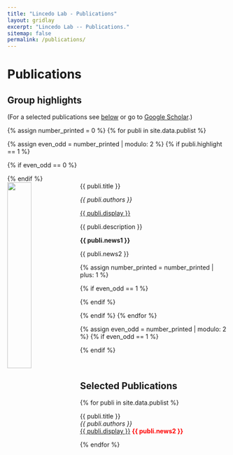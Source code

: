 ```yaml
---
title: "Lincedo Lab - Publications"
layout: gridlay
excerpt: "Lincedo Lab -- Publications."
sitemap: false
permalink: /publications/
---
```



# Publications

## Group highlights

(For a selected publications see [below](#selected-publications) or go to [Google Scholar](https://scholar.google.nl/citations?user=Tp1RdIQAAAAJ&hl=en).)

{% assign number_printed = 0 %}
{% for publi in site.data.publist %}

{% assign even_odd = number_printed | modulo: 2 %}
{% if publi.highlight == 1 %}

{% if even_odd == 0 %}
<div class="row">
{% endif %}

<div class="col-sm-6 clearfix">
 <div class="well">
  <pubtit>{{ publi.title }}</pubtit>
  <img src="{{ site.url }}{{ site.baseurl }}/images/pubpic/{{ publi.image }}" class="img-responsive" width="33%" style="float: left" />
  <p><em>{{ publi.authors }}</em></p>
  <p><a href="{{ publi.url }}">{{ publi.display }}</a></p>
  <p>{{ publi.description }}</p>
  <p class="text-danger"><strong> {{ publi.news1 }}</strong></p>
  <p> {{ publi.news2 }}</p>
 </div>
</div>

{% assign number_printed = number_printed | plus: 1 %}

{% if even_odd == 1 %}
</div>
{% endif %}

{% endif %}
{% endfor %}

{% assign even_odd = number_printed | modulo: 2 %}
{% if even_odd == 1 %}
</div>
{% endif %}

<p> &nbsp; </p>


## Selected Publications

{% for publi in site.data.publist %}

  {{ publi.title }} <br />
  <em>{{ publi.authors }} </em><br /><a href="{{ publi.url }}">{{ publi.display }}</a>   <b><font color="#FF0000">{{ publi.news2 }}</font></b><br />

{% endfor %}

<p> &nbsp; </p>
